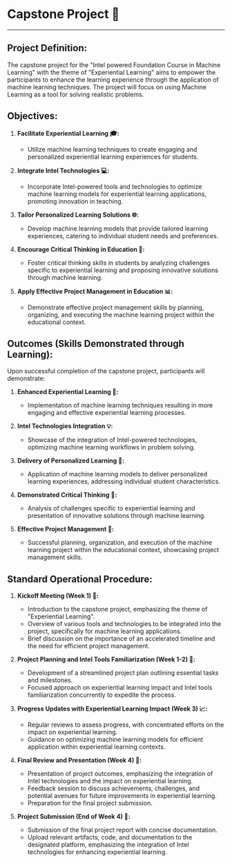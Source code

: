# Capstone Project 🚀
----

## Project Definition:
The capstone project for the "Intel powered Foundation Course in Machine Learning" with the theme of "Experiential Learning" aims to empower the participants to enhance the learning experience through the application of machine learning techniques. The project will focus on using Machine Learning as a tool for solving realistic problems.

## Objectives:
1. **Facilitate Experiential Learning 🎓:**
   - Utilize machine learning techniques to create engaging and personalized experiential learning experiences for students.

2. **Integrate Intel Technologies 💻:**
   - Incorporate Intel-powered tools and technologies to optimize machine learning models for experiential learning applications, promoting innovation in teaching.

3. **Tailor Personalized Learning Solutions 🌐:**
   - Develop machine learning models that provide tailored learning experiences, catering to individual student needs and preferences.

4. **Encourage Critical Thinking in Education 🧠:**
   - Foster critical thinking skills in students by analyzing challenges specific to experiential learning and proposing innovative solutions through machine learning.

5. **Apply Effective Project Management in Education 📊:**
   - Demonstrate effective project management skills by planning, organizing, and executing the machine learning project within the educational context.

## Outcomes (Skills Demonstrated through Learning):
Upon successful completion of the capstone project, participants will demonstrate:

1. **Enhanced Experiential Learning 🚀:**
   - Implementation of machine learning techniques resulting in more engaging and effective experiential learning processes.

2. **Intel Technologies Integration 💡:**
   - Showcase of the integration of Intel-powered technologies, optimizing machine learning workflows in problem solving.

3. **Delivery of Personalized Learning 🌈:**
   - Application of machine learning models to deliver personalized learning experiences, addressing individual student characteristics.

4. **Demonstrated Critical Thinking 🤔:**
   - Analysis of challenges specific to experiential learning and presentation of innovative solutions through machine learning.

5. **Effective Project Management 🚧:**
   - Successful planning, organization, and execution of the machine learning project within the educational context, showcasing project management skills.

## Standard Operational Procedure:
1. **Kickoff Meeting (Week 1) 🚀:**
   - Introduction to the capstone project, emphasizing the theme of "Experiential Learning".
   - Overview of various tools and technologies to be integrated into the project, specifically for machine learning applications.
   - Brief discussion on the importance of an accelerated timeline and the need for efficient project management.

2. **Project Planning and Intel Tools Familiarization (Week 1-2) 📅:**
   - Development of a streamlined project plan outlining essential tasks and milestones.
   - Focused approach on experiential learning impact and Intel tools familiarization concurrently to expedite the process.

3. **Progress Updates with Experiential Learning Impact (Week 3) 📈:**
   - Regular reviews to assess progress, with concentrated efforts on the impact on experiential learning.
   - Guidance on optimizing machine learning models for efficient application within experiential learning contexts.

4. **Final Review and Presentation (Week 4) 🎉:**
   - Presentation of project outcomes, emphasizing the integration of Intel technologies and the impact on experiential learning.
   - Feedback session to discuss achievements, challenges, and potential avenues for future improvements in experiential learning.
   - Preparation for the final project submission.

5. **Project Submission (End of Week 4) 📄:**
   - Submission of the final project report with concise documentation.
   - Upload relevant artifacts, code, and documentation to the designated platform, emphasizing the integration of Intel technologies for enhancing experiential learning.
